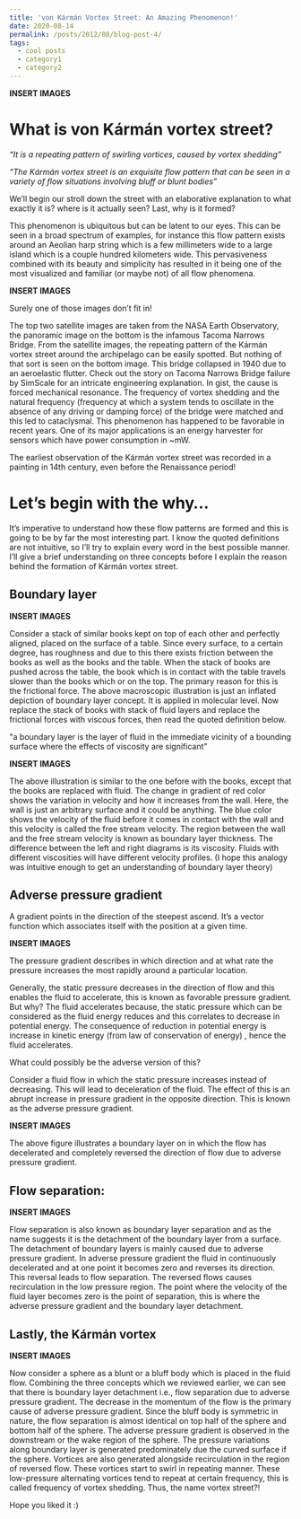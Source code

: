 ```yaml
---
title: 'von Kármán Vortex Street: An Amazing Phenomenon!'
date: 2020-08-14
permalink: /posts/2012/08/blog-post-4/
tags:
  - cool posts
  - category1
  - category2
---
```


**INSERT IMAGES**

What is von Kármán vortex street?
======

*“It is a repeating pattern of swirling vortices, caused by vortex shedding”*

*“The Kármán vortex street is an exquisite flow pattern that can be seen in a variety of flow situations involving bluff or blunt bodies”*

We’ll begin our stroll down the street with an elaborative explanation to what exactly it is? where is it actually seen? Last, why is it formed?

This phenomenon is ubiquitous but can be latent to our eyes. This can be seen in a broad spectrum of examples, for instance this flow pattern exists around an Aeolian harp string which is a few millimeters wide to a large island which is a couple hundred kilometers wide. This pervasiveness combined with its beauty and simplicity has resulted in it being one of the most visualized and familiar (or maybe not) of all flow phenomena.

**INSERT IMAGES**

Surely one of those images don’t fit in! 

The top two satellite images are taken from the NASA Earth Observatory, the panoramic image on the bottom is the infamous Tacoma Narrows Bridge. From the satellite images, the repeating pattern of the Kármán vortex street around the archipelago can be easily spotted. But nothing of that sort is seen on the bottom image. This bridge collapsed in 1940 due to an aeroelastic flutter. Check out the story on Tacoma Narrows Bridge failure by SimScale for an intricate engineering explanation. In gist, the cause is forced mechanical resonance. The frequency of vortex shedding and the natural frequency (frequency at which a system tends to oscillate in the absence of any driving or damping force) of the bridge were matched and this led to cataclysmal. This phenomenon has happened to be favorable in recent years. One of its major applications is an energy harvester for sensors which have power consumption in ~mW.

The earliest observation of the Kármán vortex street was recorded in a painting in 14th century, even before the Renaissance period!

Let’s begin with the why…
======

It’s imperative to understand how these flow patterns are formed and this is going to be by far the most interesting part. I know the quoted definitions are not intuitive, so I’ll try to explain every word in the best possible manner. 
I’ll give a brief understanding on three concepts before I explain the reason behind the formation of Kármán vortex street. 

Boundary layer
------

**INSERT IMAGES**

Consider a stack of similar books kept on top of each other and perfectly aligned, placed on the surface of a table. Since every surface, to a certain degree, has roughness and due to  this there exists friction between the books as well as the books and the table. When the stack of books are pushed across the table, the book which is in contact with the table travels slower than the books which or on the top. The primary reason for this is the frictional force. The above macroscopic illustration is just an inflated depiction of boundary layer concept. It is applied in molecular level. 
Now replace the stack of books with stack of fluid layers and replace the frictional forces with viscous forces, then read the quoted definition below. 

"a boundary layer is the layer of fluid in the immediate vicinity of a bounding surface where the effects of viscosity are significant”

**INSERT IMAGES**

The above illustration is similar to the one before with the books, except that the books are replaced with fluid. The change in gradient of red color shows the variation in velocity and how it increases from the wall. Here, the wall is just an arbitrary surface and it could be anything. The blue color shows the velocity of the fluid before it comes in contact with the wall and this velocity is called the free stream velocity. The region between the wall and the free stream velocity is known as boundary layer thickness. The difference between the left and right diagrams is its viscosity. Fluids with different viscosities will have different velocity profiles.
(I hope this analogy was intuitive enough to get an understanding of boundary layer theory)

Adverse pressure gradient
------

A gradient points in the direction of the steepest ascend. It’s a vector function which associates itself with the position at a given time.

**INSERT IMAGES**

The pressure gradient describes in which direction and at what rate the pressure increases the most rapidly around a particular location. 

Generally, the static pressure decreases in the direction of flow and this enables the fluid to accelerate, this is known as favorable pressure gradient. But why? The fluid accelerates because, the static pressure which can be considered as the fluid energy reduces and this correlates to decrease in potential energy. The consequence of reduction in potential energy is increase in kinetic energy (from law of conservation of energy) , hence the fluid accelerates. 

What could possibly be the adverse version of this? 

Consider a fluid flow in which the static pressure increases instead of decreasing. This will lead to deceleration of the fluid. The effect of this is an abrupt increase in pressure gradient in the opposite direction. This is known as the adverse pressure gradient.

**INSERT IMAGES**

The above figure illustrates a boundary layer on in which the flow has decelerated and completely reversed the direction of flow due to adverse pressure gradient.

Flow separation:
------

**INSERT IMAGES**

Flow separation is also known as boundary layer separation and as the name suggests it is the detachment of the boundary layer from a surface. The detachment of boundary layers is mainly caused due to adverse pressure gradient. In adverse pressure gradient the fluid in continuously decelerated and at one point it becomes zero and reverses its direction. This reversal leads to flow separation. The reversed flows causes recirculation in the low pressure region. The point where the velocity of the fluid layer becomes zero is the point of separation, this is where the adverse pressure gradient and the boundary layer detachment.

Lastly, the Kármán vortex
-----

**INSERT IMAGES**

Now consider a sphere as a blunt or a bluff body which is placed in the fluid flow. Combining the three concepts which we reviewed earlier, we can see that there is boundary layer detachment i.e., flow separation due to adverse pressure gradient. The decrease in the momentum of the flow is the primary cause of adverse pressure gradient. Since the bluff body is symmetric in nature, the flow separation is almost identical on top half of the sphere and bottom half of the sphere. The adverse pressure gradient is observed in the downstream or the wake region of the sphere. The pressure variations along boundary layer is generated  predominately due the curved surface if the sphere. Vortices are also generated alongside recirculation in the region of reversed flow. These vortices start to swirl in repeating manner. These low-pressure alternating vortices tend to repeat at  certain frequency, this is called frequency of vortex shedding. Thus, the name vortex street?!

Hope you liked it :)